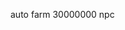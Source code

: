 auto farm 30000000 npc

<!---
Jackson12345-tech/Jackson12345-tech is a ✨ special ✨ repository because its `README.md` (this file) appears on your GitHub profile.
You can click the Preview link to take a look at your changes.
--->
